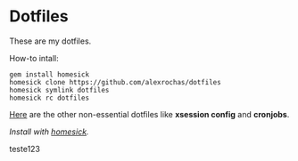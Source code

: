 # Dotfiles

These are my dotfiles.

How-to intall:

```
gem install homesick
homesick clone https://github.com/alexrochas/dotfiles
homesick symlink dotfiles
homesick rc dotfiles
```

[Here](https://gist.github.com/alexrochas/45590646bfd89c9762c94e72bd860990) are the other non-essential dotfiles like **xsession config** and **cronjobs**.

*Install with [homesick](https://github.com/technicalpickles/homesick).*

teste123
